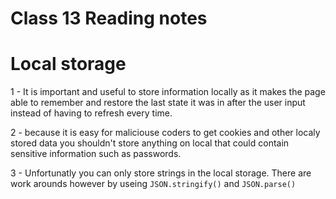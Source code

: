# Class 13 Reading notes

# Local storage

1 - It is important and useful to store information locally as it makes the page able to remember and restore the last state it was in after the user input instead of having to refresh every time.

2 - because it is easy for maliciouse coders to get cookies and other localy stored data you shouldn't store anything on local that could contain sensitive information such as passwords.

3 - Unfortunatly you can only store strings in the local storage. There are work arounds however by useing `JSON.stringify()` and `JSON.parse()`